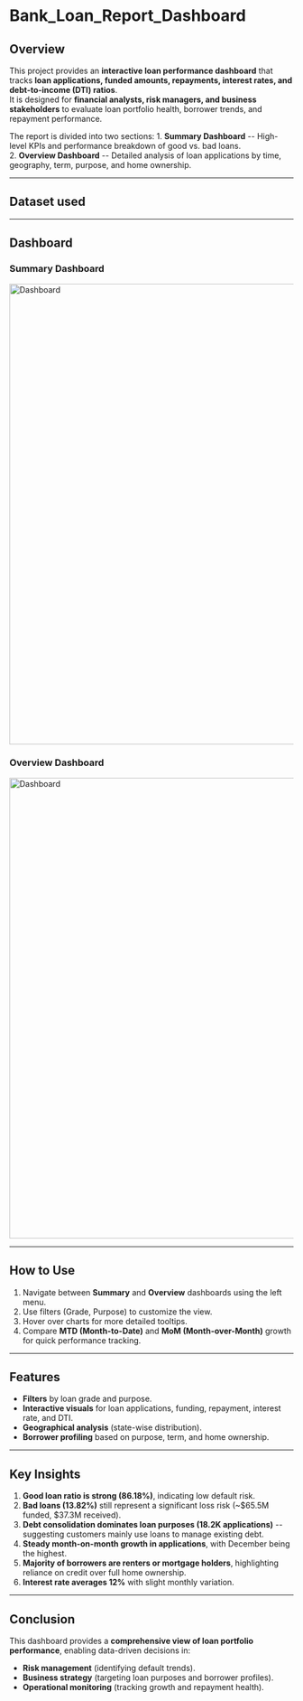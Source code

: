 # Bank_Loan_Report_Dashboard

## Overview

This project provides an **interactive loan performance dashboard** that
tracks **loan applications, funded amounts, repayments, interest rates,
and debt-to-income (DTI) ratios**.\
It is designed for **financial analysts, risk managers, and business
stakeholders** to evaluate loan portfolio health, borrower trends, and
repayment performance.

The report is divided into two sections: 1. **Summary Dashboard** --
High-level KPIs and performance breakdown of good vs. bad loans.\
2. **Overview Dashboard** -- Detailed analysis of loan applications by
time, geography, term, purpose, and home ownership.

---

## Dataset used

---
## Dashboard

### Summary Dashboard
<img width="1765" height="816" alt="Dashboard" src="https://github.com/user-attachments/assets/62c2a3e1-c97e-452a-8678-cd10c1a6ac43" />

### Overview Dashboard
<img width="1765" height="816" alt="Dashboard" src="https://github.com/user-attachments/assets/62c2a3e1-c97e-452a-8678-cd10c1a6ac43" />

---

## How to Use

1.  Navigate between **Summary** and **Overview** dashboards using the
    left menu.
2.  Use filters (Grade, Purpose) to customize the view.
3.  Hover over charts for more detailed tooltips.
4.  Compare **MTD (Month-to-Date)** and **MoM (Month-over-Month)**
    growth for quick performance tracking.

---

## Features

-   **Filters** by loan grade and purpose.
-   **Interactive visuals** for loan applications, funding, repayment,
    interest rate, and DTI.
-   **Geographical analysis** (state-wise distribution).
-   **Borrower profiling** based on purpose, term, and home ownership.

---

## Key Insights

1.  **Good loan ratio is strong (86.18%)**, indicating low default
    risk.
2.  **Bad loans (13.82%)** still represent a significant loss risk
    (\~\$65.5M funded, \$37.3M received).
3.  **Debt consolidation dominates loan purposes (18.2K applications)**
    -- suggesting customers mainly use loans to manage existing debt.
4.  **Steady month-on-month growth in applications**, with December
    being the highest.
5.  **Majority of borrowers are renters or mortgage holders**,
    highlighting reliance on credit over full home ownership.
6.  **Interest rate averages 12%** with slight monthly variation.

---

## Conclusion

This dashboard provides a **comprehensive view of loan portfolio
performance**, enabling data-driven decisions in:
- **Risk management** (identifying default trends).
- **Business strategy** (targeting loan purposes and borrower
profiles).
- **Operational monitoring** (tracking growth and repayment health).
